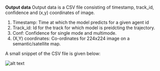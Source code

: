 **Output data**
Output data is a CSV file consisting of timestamp, track_id, confidence and (x,y) coordinates of image.
1. Timestamp: Time at which the model predicts for a given agent id
2. Track_id: Id for the track for which model is preidcting the trajectory.
3. Conf: Confidence for single mode and multimode. 
4. (X,Y) coordinates: Co-ordinates for 224x224 image on a semantic/satellite map.

A small snippet of the CSV file is given below:


![alt text](https://github.com/madhura42/E599-high-performance-big-data/blob/master/fall-2020/3/code/output_data/result_lstm.PNG)
